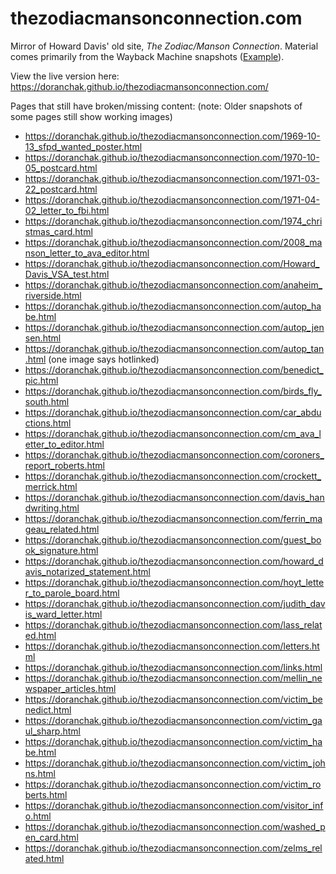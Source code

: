 # thezodiacmansonconnection.com
Mirror of Howard Davis' old site, *The Zodiac/Manson Connection*.  Material comes primarily from the Wayback Machine snapshots ([Example](https://web.archive.org/web/20070327182621/http://www.thezodiacmansonconnection.com/)).

View the live version here:  https://doranchak.github.io/thezodiacmansonconnection.com/

Pages that still have broken/missing content:  (note: Older snapshots of some pages still show working images)
* https://doranchak.github.io/thezodiacmansonconnection.com/1969-10-13_sfpd_wanted_poster.html
* https://doranchak.github.io/thezodiacmansonconnection.com/1970-10-05_postcard.html
* https://doranchak.github.io/thezodiacmansonconnection.com/1971-03-22_postcard.html
* https://doranchak.github.io/thezodiacmansonconnection.com/1971-04-02_letter_to_fbi.html
* https://doranchak.github.io/thezodiacmansonconnection.com/1974_christmas_card.html
* https://doranchak.github.io/thezodiacmansonconnection.com/2008_manson_letter_to_ava_editor.html
* https://doranchak.github.io/thezodiacmansonconnection.com/Howard_Davis_VSA_test.html
* https://doranchak.github.io/thezodiacmansonconnection.com/anaheim_riverside.html
* https://doranchak.github.io/thezodiacmansonconnection.com/autop_habe.html
* https://doranchak.github.io/thezodiacmansonconnection.com/autop_jensen.html
* https://doranchak.github.io/thezodiacmansonconnection.com/autop_tan.html   (one image says hotlinked)
* https://doranchak.github.io/thezodiacmansonconnection.com/benedict_pic.html
* https://doranchak.github.io/thezodiacmansonconnection.com/birds_fly_south.html
* https://doranchak.github.io/thezodiacmansonconnection.com/car_abductions.html
* https://doranchak.github.io/thezodiacmansonconnection.com/cm_ava_letter_to_editor.html
* https://doranchak.github.io/thezodiacmansonconnection.com/coroners_report_roberts.html
* https://doranchak.github.io/thezodiacmansonconnection.com/crockett_merrick.html
* https://doranchak.github.io/thezodiacmansonconnection.com/davis_handwriting.html
* https://doranchak.github.io/thezodiacmansonconnection.com/ferrin_mageau_related.html
* https://doranchak.github.io/thezodiacmansonconnection.com/guest_book_signature.html
* https://doranchak.github.io/thezodiacmansonconnection.com/howard_davis_notarized_statement.html
* https://doranchak.github.io/thezodiacmansonconnection.com/hoyt_letter_to_parole_board.html
* https://doranchak.github.io/thezodiacmansonconnection.com/judith_davis_ward_letter.html
* https://doranchak.github.io/thezodiacmansonconnection.com/lass_related.html
* https://doranchak.github.io/thezodiacmansonconnection.com/letters.html
* https://doranchak.github.io/thezodiacmansonconnection.com/links.html
* https://doranchak.github.io/thezodiacmansonconnection.com/mellin_newspaper_articles.html
* https://doranchak.github.io/thezodiacmansonconnection.com/victim_benedict.html
* https://doranchak.github.io/thezodiacmansonconnection.com/victim_gaul_sharp.html
* https://doranchak.github.io/thezodiacmansonconnection.com/victim_habe.html
* https://doranchak.github.io/thezodiacmansonconnection.com/victim_johns.html
* https://doranchak.github.io/thezodiacmansonconnection.com/victim_roberts.html
* https://doranchak.github.io/thezodiacmansonconnection.com/visitor_info.html
* https://doranchak.github.io/thezodiacmansonconnection.com/washed_pen_card.html
* https://doranchak.github.io/thezodiacmansonconnection.com/zelms_related.html

